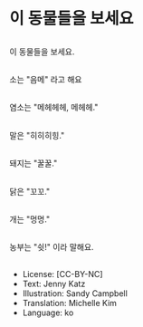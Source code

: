 # 이 동물들을 보세요

##
이 동물들을 보세요.

##
소는 "음메" 라고 해요

##
염소는 "메헤헤헤, 메헤헤."

##
말은 "히히히힝."

##
돼지는 "꿀꿀."

##
닭은 "꼬꼬."

##
개는 "멍멍."

##
농부는 "쉿!" 이라 말해요.

##
* License: [CC-BY-NC]
* Text: Jenny Katz
* Illustration: Sandy Campbell
* Translation: Michelle Kim
* Language: ko

